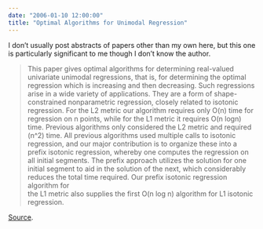 ```yaml
---
date: "2006-01-10 12:00:00"
title: "Optimal Algorithms for Unimodal Regression"
---
```




I don&rsquo;t usually post abstracts of papers other than my own here, but this one is particularly significant to me though I don&rsquo;t know the author.

>This paper gives optimal algorithms for determining real-valued univariate unimodal regressions, that is, for determining the optimal regression which is increasing and then decreasing. Such regressions arise in a wide variety of applications. They are a form of shape-constrained nonparametric regression, closely related to isotonic regression. For the L2 metric our algorithm requires only O(n) time for regression on n points, while for the L1 metric it requires O(n logn) time. Previous algorithms only considered the L2 metric and required (n^2) time. All previous algorithms used multiple calls to isotonic regression, and our major contribution is to organize these into a prefix isotonic regression, whereby one computes the regression on all initial segments. The prefix approach utilizes the solution for one initial segment to aid in the solution of the next, which considerably reduces the total time required. Our prefix isotonic regression algorithm for<br/>
the L1 metric also supplies the first O(n log n) algorithm for L1 isotonic regression.


[Source](http://web.eecs.umich.edu/~qstout/pap/IF00unimod.pdf).

